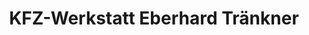 ---
title: "KFZ-Werkstatt Eberhard Tränkner"
url: /wilsdruff/kfz-werkstatt-eberhard-traenkner/
shop: Autowerkstatt
---
